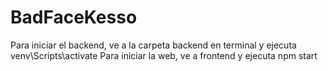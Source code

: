 # BadFaceKesso
Para iniciar el backend, ve a la carpeta backend en terminal y ejecuta venv\Scripts\activate
Para iniciar la web, ve a frontend y ejecuta npm start